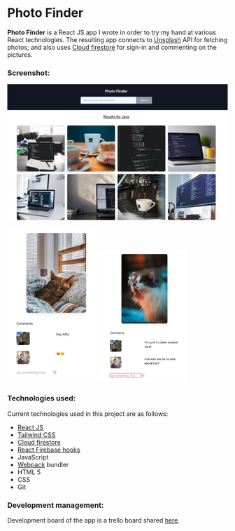 # Photo Finder

<b>Photo Finder</b> is a React JS app I wrote in order to try my hand at various React technologies. The resulting app
connects to [Unsplash](https://unsplash.com/developers) API for fetching photos; and also
uses [Cloud firestore](https://firebase.google.com/docs/firestore) for
sign-in and commenting on the pictures.

### Screenshot:

<img src="./docs/screenshot1.png" width="1383" alt="The screen shot of the main page of the app."/>

<p>
<img src="./docs/Screenshot2.png" width="40%"/>
<img src="./docs/Screenshot3.png" width="40%"/>
</p>

### Technologies used:

Current technologies used in this project are as follows:
<ul>
<li><a href="https://react.dev/">React JS</a></li>
<li><a href="https://tailwindcss.com/">Tailwind CSS</a></li>
<li><a href="https://firebase.google.com/docs/firestore">Cloud firestore</a></li>
<li><a href="https://github.com/csfrequency/react-firebase-hooks">React Firebase hooks</a></li>
<li>JavaScript</li>
<li><a href="https://webpack.js.org/">Webpack</a> bundler</li>
<li>HTML 5</li>
<li>CSS</li>
<li>Git</li>
</ul>

### Development management:

Development board of the app is a trello board shared [here](https://trello.com/b/iD1sUwjN/photo-finder).
